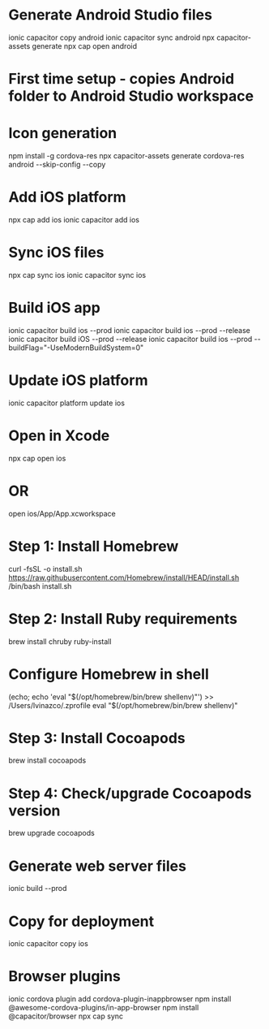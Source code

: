 # Generate Android Studio files
ionic capacitor copy android
ionic capacitor sync android
npx capacitor-assets generate
npx cap open android

# First time setup - copies Android folder to Android Studio workspace

# Icon generation
npm install -g cordova-res
npx capacitor-assets generate
cordova-res android --skip-config --copy

# Add iOS platform
npx cap add ios
ionic capacitor add ios

# Sync iOS files
npx cap sync ios
ionic capacitor sync ios

# Build iOS app
ionic capacitor build ios --prod
ionic capacitor build ios --prod --release
ionic capacitor build iOS --prod --release
ionic capacitor build ios --prod --buildFlag="-UseModernBuildSystem=0"

# Update iOS platform
ionic capacitor platform update ios

# Open in Xcode
npx cap open ios
# OR
open ios/App/App.xcworkspace


# Step 1: Install Homebrew
curl -fsSL -o install.sh https://raw.githubusercontent.com/Homebrew/install/HEAD/install.sh
/bin/bash install.sh

# Step 2: Install Ruby requirements
brew install chruby ruby-install

# Configure Homebrew in shell
(echo; echo 'eval "$(/opt/homebrew/bin/brew shellenv)"') >> /Users/lvinazco/.zprofile
eval "$(/opt/homebrew/bin/brew shellenv)"

# Step 3: Install Cocoapods
brew install cocoapods

# Step 4: Check/upgrade Cocoapods version
brew upgrade cocoapods

# Generate web server files
ionic build --prod

# Copy for deployment
ionic capacitor copy ios


# Browser plugins
ionic cordova plugin add cordova-plugin-inappbrowser
npm install @awesome-cordova-plugins/in-app-browser
npm install @capacitor/browser
npx cap sync